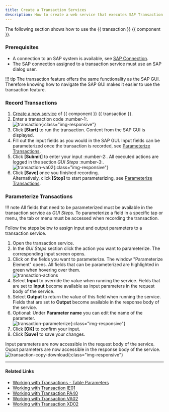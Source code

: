 ```yaml
---
title: Create a Transaction Services
description: How to create a web service that executes SAP Transaction
---
```


The following section shows how to use the {{ transaction }} {{ component }}.

### Prerequisites

- A connection to an SAP system is available, see [SAP Connection](../sap-connection/index.md).
- The SAP connection assigned to a transaction service must use an SAP dialog user. 

!!! tip
    The transaction feature offers the same functionality as the SAP GUI.
    Therefore knowing how to navigate the SAP GUI makes it easier to use the transaction feature.

### Record Transactions

1. [Create a new service](../../getting-started.md/#create-a-service) of {{ component }} {{ transaction }}. 
2. Enter a transaction code :number-1:. <br>
![transaction](../../assets/images/yunio/transaction.png){:class="img-responsive"}
3. Click **[Start]** to run the transaction. Content from the SAP GUI is displayed. 
4. Fill out the input fields as you would in the SAP GUI. Input fields can be parameterized once the transaction is recorded, see [Parameterize Transactions](#parameterize-transactions).
5. Click **[Submit]** to enter your input :number-2:.
All executed actions are logged in the section *GUI Steps* :number-3:. <br>
![transaction-va02](../../assets/images/yunio/transaction-va02.png){:class="img-responsive"}
6. Click **[Save]** once you finished recording.<br>
Alternatively, click **[Stop]** to start parameterizing, see [Parameterize Transactions](#parameterize-transactions).

### Parameterize Transactions

!!! note
    All fields that need to be parameterized must be available in the transaction service as *GUI Steps*. To parameterize a field in a specific tap or menu, the tab or menu must be accessed when recording the transaction.

Follow the steps below to assign input and output parameters to a transaction service. <br>

1. Open the transaction service. 
2. In the *GUI Steps* section click the action you want to parameterize. The corresponding input screen opens.<br>
3. Click on the fields you want to parameterize. The window "Parameterize Element" opens.
All fields that can be parameterized are highlighted in green when hovering over them. <br>
![transaction-actions](../../assets/images/yunio/va02param.gif)
4. Select **Input** to override the value when running the service. Fields that are set to **Input** become available as input parameters in the request body of the service.
5. Select **Output** to return the value of this field when running the service. Fields that are set to **Output** become available in the response body of the service.
6. Optional: Under **Parameter name** you can edit the name of the parameter.<br>
![transaction-parameterize](../../assets/images/yunio/transaction-parameterize.png){:class="img-responsive"}
7. Click **[OK]** to confirm your input.
8. Click **[Save]** to save your changes.

Input parameters are now accessible in the request body of the service.<br>
Ouput parameters are now accessible in the response body of the service.<br>
![transaction-copy-download](../../assets/images/yunio/transaction-swagger-inspector.png){:class="img-responsive"}


****
#### Related Links
- [Working with Transactions - Table Parameters](../knowledge-base/transaction-table-parameters.md)
- [Working with Transaction IE01](../knowledge-base/transaction-ie01.md)
- [Working with Transaction PA40](../knowledge-base/transaction-pa40.md)
- [Working with Transaction VA02](../knowledge-base/transaction-va02.md)
- [Working with Transaction XD02 ](../knowledge-base/transaction-xd02.ms)
